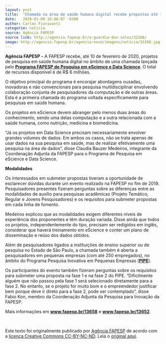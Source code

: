 ```yaml
---
layout: post
title:  "Chamada na área de saúde humana digital recebe propostas até 10 de fevereiro"
date:   2020-01-09 16:06:07 -0300
author: Carlos Fioravanti
categorie: noticia
source: Agência FAPESP
source link: http://agencia.fapesp.br/a-guardia-dos-solos/32268/
image: http://agencia.fapesp.br/agencia-novo/imagens/noticia/32268.jpg
---
```

<p><strong>Agência FAPESP</strong> – A FAPESP recebe, até 10 de fevereiro de 2020, projetos de pesquisa em saúde humana digital no âmbito de uma chamada lançada pelo <strong><a href="http://www.fapesp.br/escience" target="_blank">Programa FAPESP de Pesquisa em eScience e Data Science</a></strong>. O total de recursos disponível é de R$ 6 milhões.</p>

<p>O objetivo principal do programa é encorajar abordagens ousadas, inovadoras e não convencionais para pesquisa multidisciplinar envolvendo colaboração conjunta de pesquisadores da computação e de outras áreas. Esta é a primeira chamada do programa voltada especificamente para pesquisas em saúde humana.</p>

<p>Os projetos em eScience devem abranger pelo menos duas áreas do conhecimento, sendo uma delas computação e a outra relacionada com a saúde humana, como nutrição, medicina e biomedicina.</p>

<p>“Já os projetos em Data Science precisam necessariamente envolver grandes volumes de dados. Em ambos os casos, não se trata apenas de usar dados na sua pesquisa em saúde, mas de realizar efetivamente uma pesquisa na área de dados”, disse Claudia Bauzer Medeiros, integrante da Coordenação Adjunta da FAPESP para o Programa de Pesquisa em eScience e Data Science.</p>

<p><strong>Modalidades</strong></p>

<p>Os interessados em submeter propostas tiveram a oportunidade de esclarecer dúvidas durante um evento realizado na FAPESP no fim de 2019. Pesquisadores presentes fizeram perguntas sobre as diferenças entre as modalidades de auxílio para pesquisas acadêmicas (Projeto Temático, Regular e Jovens Pesquisadores) e os requisitos para submeter propostas em cada linha de fomento.</p>

<p>Medeiros explicou que as modalidades exigem diferentes níveis de experiência dos proponentes e têm duração variada. Disse ainda que todos os projetos, independentemente do tipo, precisam ser redigidos em inglês, considerar que haverá treinamento em eScience e conter um plano de disseminação e reúso dos dados obtidos.</p>

<p>Além de pesquisadores ligados a instituições de ensino superior ou de pesquisa no Estado de São Paulo, a chamada também é aberta a pesquisadores em pequenas empresas (com até 250 empregados), no âmbito do Programa Pesquisa Inovativa em Pequenas Empresas (<strong><a href="http://www.fapesp.br/pipe/" target="_blank">PIPE</a></strong>).</p>

<p>Os participantes do evento também fizeram perguntas sobre os requisitos para submeter uma proposta na fase 1 e na fase 2 do PIPE. “Dificilmente alguém que não passou pela fase 1 será selecionado diretamente para a fase 2. No entanto, se o projeto for muito bom e o empreendedor justificar bem porque deve ir direto para a fase 2, pode ser contemplado”, disse Fabio Kon, membro da Coordenação Adjunta da Pesquisa para Inovação da FAPESP.</p>

<p>Mais informações em <strong><a href="http://www.fapesp.br/13658" target="_blank">www.fapesp.br/13658</a></strong> e <strong><a href="http://www.fapesp.br/13652" target="_blank">www.fapesp.br/13652</a></strong>.<br />
 </p>
<br><p>Este texto foi originalmente publicado por <a href="http://agencia.fapesp.br/">Agência FAPESP</a> de acordo com a <a href="https://creativecommons.org/licenses/by-nd/4.0/">licença Creative Commons CC-BY-NC-ND</a>. Leia o <a href="http://agencia.fapesp.br/chamada-na-area-de-saude-humana-digital-recebe-propostas-ate-10-de-fevereiro/32280/" target="_blank">original aqui</a>.
